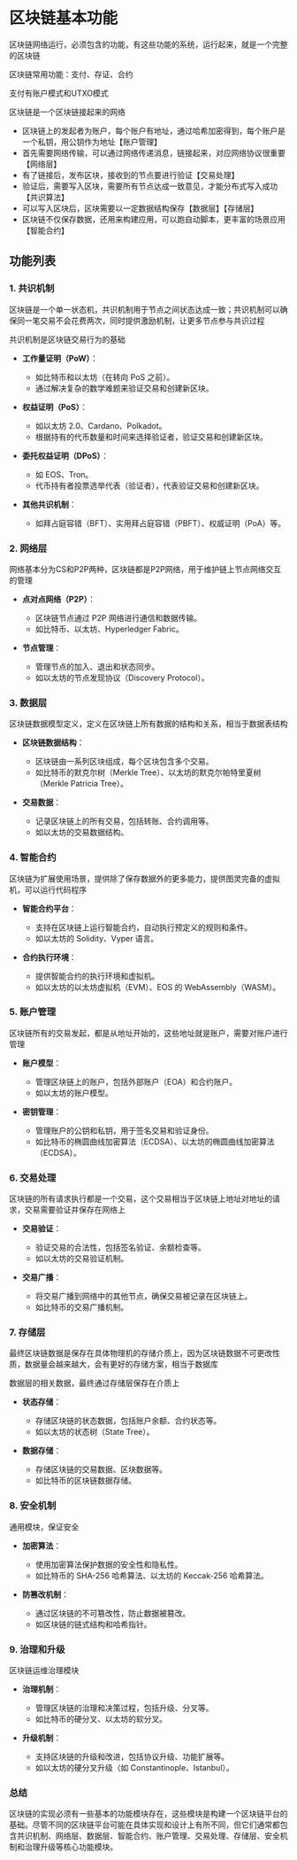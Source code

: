 # 区块链基本功能


区块链网络运行，必须包含的功能，有这些功能的系统，运行起来，就是一个完整的区块链

区块链常用功能：支付、存证、合约

支付有账户模式和UTXO模式

区块链是一个区块链接起来的网络
- 区块链上的发起者为账户，每个账户有地址，通过哈希加密得到，每个账户是一个私钥，用公钥作为地址【账户管理】
- 首先需要网络传输，可以通过网络传递消息，链接起来，对应网络协议很重要【网络层】
- 有了链接后，发布区块，接收到的节点要进行验证【交易处理】
- 验证后，需要写入区块，需要所有节点达成一致意见，才能分布式写入成功【共识算法】
- 可以写入区块后，区块需要以一定数据结构保存【数据层】【存储层】
- 区块链不仅保存数据，还用来构建应用，可以跑自动脚本，更丰富的场景应用【智能合约】

## 功能列表

### 1. **共识机制**

区块链是一个单一状态机，共识机制用于节点之间状态达成一致；共识机制可以确保同一笔交易不会花费两次，同时提供激励机制，让更多节点参与共识过程

共识机制是区块链交易行为的基础

- **工作量证明（PoW）**：
    - 如比特币和以太坊（在转向 PoS 之前）。
    - 通过解决复杂的数学难题来验证交易和创建新区块。

- **权益证明（PoS）**：
    - 如以太坊 2.0、Cardano、Polkadot。
    - 根据持有的代币数量和时间来选择验证者，验证交易和创建新区块。

- **委托权益证明（DPoS）**：
    - 如 EOS、Tron。
    - 代币持有者投票选举代表（验证者），代表验证交易和创建新区块。

- **其他共识机制**：
    - 如拜占庭容错（BFT）、实用拜占庭容错（PBFT）、权威证明（PoA）等。

### 2. **网络层**

网络基本分为CS和P2P两种，区块链都是P2P网络，用于维护链上节点网络交互的管理

- **点对点网络（P2P）**：
    - 区块链节点通过 P2P 网络进行通信和数据传输。
    - 如比特币、以太坊、Hyperledger Fabric。

- **节点管理**：
    - 管理节点的加入、退出和状态同步。
    - 如以太坊的节点发现协议（Discovery Protocol）。

### 3. **数据层**

区块链数据模型定义，定义在区块链上所有数据的结构和关系，相当于数据表结构

- **区块链数据结构**：
    - 区块链由一系列区块组成，每个区块包含多个交易。
    - 如比特币的默克尔树（Merkle Tree）、以太坊的默克尔帕特里夏树（Merkle Patricia Tree）。

- **交易数据**：
    - 记录区块链上的所有交易，包括转账、合约调用等。
    - 如以太坊的交易数据结构。

### 4. **智能合约**

区块链为扩展使用场景，提供除了保存数据外的更多能力，提供图灵完备的虚拟机，可以运行代码程序

- **智能合约平台**：
    - 支持在区块链上运行智能合约，自动执行预定义的规则和条件。
    - 如以太坊的 Solidity、Vyper 语言。

- **合约执行环境**：
    - 提供智能合约的执行环境和虚拟机。
    - 如以太坊的以太坊虚拟机（EVM）、EOS 的 WebAssembly（WASM）。

### 5. **账户管理**

区块链所有的交易发起，都是从地址开始的，这些地址就是账户，需要对账户进行管理

- **账户模型**：
    - 管理区块链上的账户，包括外部账户（EOA）和合约账户。
    - 如以太坊的账户模型。

- **密钥管理**：
    - 管理账户的公钥和私钥，用于签名交易和验证身份。
    - 如比特币的椭圆曲线加密算法（ECDSA）、以太坊的椭圆曲线加密算法（ECDSA）。

### 6. **交易处理**

区块链的所有请求执行都是一个交易，这个交易相当于区块链上地址对地址的请求，交易需要验证并保存在网络上

- **交易验证**：
    - 验证交易的合法性，包括签名验证、余额检查等。
    - 如以太坊的交易验证机制。

- **交易广播**：
    - 将交易广播到网络中的其他节点，确保交易被记录在区块链上。
    - 如比特币的交易广播机制。

### 7. **存储层**

最终区块链数据是保存在具体物理机的存储介质上，因为区块链数据不可更改性质，数据量会越来越大，会有更好的存储方案，相当于数据库

数据层的相关数据，最终通过存储层保存在介质上

- **状态存储**：
    - 存储区块链的状态数据，包括账户余额、合约状态等。
    - 如以太坊的状态树（State Tree）。

- **数据存储**：
    - 存储区块链的交易数据、区块数据等。
    - 如比特币的区块链数据存储。

### 8. **安全机制**

通用模块，保证安全

- **加密算法**：
    - 使用加密算法保护数据的安全性和隐私性。
    - 如比特币的 SHA-256 哈希算法、以太坊的 Keccak-256 哈希算法。

- **防篡改机制**：
    - 通过区块链的不可篡改性，防止数据被篡改。
    - 如区块链的链式结构和哈希指针。

### 9. **治理和升级**

区块链运维治理模块

- **治理机制**：
    - 管理区块链的治理和决策过程，包括升级、分叉等。
    - 如比特币的硬分叉、以太坊的软分叉。

- **升级机制**：
    - 支持区块链的升级和改进，包括协议升级、功能扩展等。
    - 如以太坊的硬分叉升级（如 Constantinople、Istanbul）。

### 总结

区块链的实现必须有一些基本的功能模块存在，这些模块是构建一个区块链平台的基础。尽管不同的区块链平台可能在具体实现和设计上有所不同，但它们通常都包含共识机制、网络层、数据层、智能合约、账户管理、交易处理、存储层、安全机制和治理升级等核心功能模块。